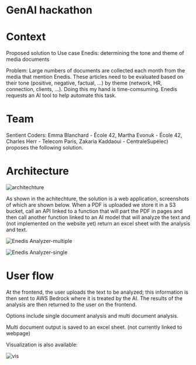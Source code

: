 # GenAI hackathon

# Context
Proposed solution to Use case Enedis: determining the tone and theme of media documents

Problem: Large numbers of documents are collected each month from the media that mention Enedis. These articles need to be evaluated based on their tone (positive, negative, factual, ...) by theme (network, HR, connection, clients, ...). Doing this my hand is time-comsuming. Enedis requests an AI tool to help automate this task.

# Team
Sentient Coders: Emma Blanchard - École 42, Martha Evonuk - École 42, Charles Herr - Telecom Paris, Zakaria Kaddaoui - CentraleSupélec) proposes the following solution.

# Architecture
![architechture](https://github.com/user-attachments/assets/82896281-f5ff-4c3d-b485-84ea8afb0c21)

As shown in the achitechture, the solution is a web application, screenshots of which are shown below.
When a PDF is uploaded we store it in a S3 bucket, call an API linked to a function that will part the PDF in pages and then call another function linked to an AI model that will analyze the text and (not implemented on the website yet) return an excel sheet with the analysis and text.

![Enedis Analyzer-multiple](https://github.com/user-attachments/assets/590fdcf9-e7bd-4e3c-ab45-0459060fa633)

![Enedis Analyzer-single](https://github.com/user-attachments/assets/1f3e0665-7030-4ad9-b315-41d062c6725f)

# User flow
At the frontend, the user uploads the text to be analyzed; this information is then sent to AWS Bedrock where it is treated by the AI. The results of the analysis are then returned to the user on the frontend.

Options include single document analysis and multi document analysis.

Multi document output is saved to an excel sheet. (not currently linked to webpage)

Visualization is also available:

![vis](https://github.com/user-attachments/assets/ce7e46c0-cf98-458a-8805-58136a00f7bf)

